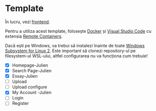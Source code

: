 # Template

În lucru, vezi [frontend](client/README.md).

Pentru a utiliza acest template, folosește [Docker][1] și [Visual Studio Code][2] cu extensia [Remote Containers][3].

Dacă ești pe Windows, va trebui să instalezi înainte de toate [Windows Subsystem for Linux 2][4]. Este important să clonezi repository-ul pe filesystem-ul WSL-ului, altfel configurarea nu va funcționa cum trebuie!

[//]: # 'FIXME: Make Jest work with Svelte'
[//]: # 'TODO: Configure Cypress'
[//]: # 'TODO: Create backend configuration'
[//]: # 'TODO: Configure Github Actions'

[1]: https://www.docker.com/
[2]: https://code.visualstudio.com/
[3]: https://marketplace.visualstudio.com/items?itemName=ms-vscode-remote.remote-containers
[4]: https://docs.microsoft.com/en-us/windows/wsl/install-win10

- [x] Homepage-Julien
- [x] Search Page-Julien
- [x] Essay-Julien
- [ ] Upload
- [ ] Upload configure
- [x] My Account -Julien
- [ ] Login
- [ ] Register
